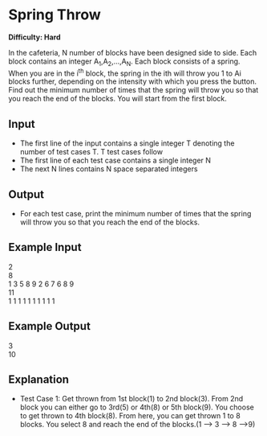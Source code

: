 # Spring Throw

**Difficulty: Hard**

In the cafeteria, N number of blocks have been designed side to side. Each block contains an integer A<sub>1</sub>,A<sub>2</sub>,...,A<sub>N</sub>. Each block consists of a spring. When you are in the i<sup>th</sup> block, the spring in the ith will throw you 1 to Ai blocks further, depending on the intensity with which you press the button. <br/>
Find out the minimum number of times that the spring will throw you so that you reach the end of the blocks. You will start from the first block.

## Input

- The first line of the input contains a single integer T denoting the number of test cases T. T test cases follow
- The first line of each test case contains a single integer N
- The next N lines contains N space separated integers

## Output

- For each test case, print the minimum number of times that the spring will throw you so that you reach the end of the blocks.

## Example Input

2 <br/>
8 <br/>
1 3 5 8 9 2 6 7 6 8 9 <br/>
11 <br/>
1 1 1 1 1 1 1 1 1 1

## Example Output

3 <br/>
10

## Explanation

- Test Case 1: Get thrown from 1st block(1) to 2nd block(3). From 2nd block you can either go to 3rd(5) or 4th(8) or 5th block(9). You choose to get thrown to 4th block(8). From here, you can get thrown 1 to 8 blocks. You select 8 and reach the end of the blocks.(1 --> 3 --> 8 -->9)
